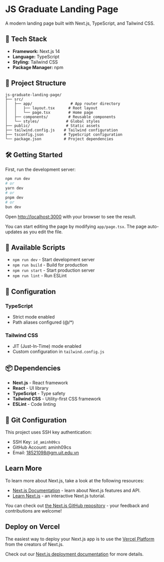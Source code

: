 # JS Graduate Landing Page

A modern landing page built with Next.js, TypeScript, and Tailwind CSS.

## 🚀 Tech Stack

- **Framework:** Next.js 14
- **Language:** TypeScript
- **Styling:** Tailwind CSS
- **Package Manager:** npm

## 📁 Project Structure

```
js-graduate-landing-page/
├── src/
│   ├── app/                 # App router directory
│   │   ├── layout.tsx      # Root layout
│   │   └── page.tsx        # Home page
│   ├── components/         # Reusable components
│   └── styles/            # Global styles
├── public/                # Static assets
├── tailwind.config.js    # Tailwind configuration
├── tsconfig.json         # TypeScript configuration
└── package.json          # Project dependencies
```

## 🛠️ Getting Started

First, run the development server:

```bash
npm run dev
# or
yarn dev
# or
pnpm dev
# or
bun dev
```

Open [http://localhost:3000](http://localhost:3000) with your browser to see the result.

You can start editing the page by modifying `app/page.tsx`. The page auto-updates as you edit the file.

## 📝 Available Scripts

- `npm run dev` - Start development server
- `npm run build` - Build for production
- `npm run start` - Start production server
- `npm run lint` - Run ESLint

## 🔧 Configuration

### TypeScript
- Strict mode enabled
- Path aliases configured (@/*)

### Tailwind CSS
- JIT (Just-In-Time) mode enabled
- Custom configuration in `tailwind.config.js`

## 📦 Dependencies

- **Next.js** - React framework
- **React** - UI library
- **TypeScript** - Type safety
- **Tailwind CSS** - Utility-first CSS framework
- **ESLint** - Code linting

## 🔐 Git Configuration

This project uses SSH key authentication:
- SSH Key: `id_aminh09cs`
- GitHub Account: aminh09cs
- Email: 18521098@gm.uit.edu.vn

## Learn More

To learn more about Next.js, take a look at the following resources:

- [Next.js Documentation](https://nextjs.org/docs) - learn about Next.js features and API.
- [Learn Next.js](https://nextjs.org/learn) - an interactive Next.js tutorial.

You can check out [the Next.js GitHub repository](https://github.com/vercel/next.js) - your feedback and contributions are welcome!

## Deploy on Vercel

The easiest way to deploy your Next.js app is to use the [Vercel Platform](https://vercel.com/new?utm_medium=default-template&filter=next.js&utm_source=create-next-app&utm_campaign=create-next-app-readme) from the creators of Next.js.

Check out our [Next.js deployment documentation](https://nextjs.org/docs/app/building-your-application/deploying) for more details.

